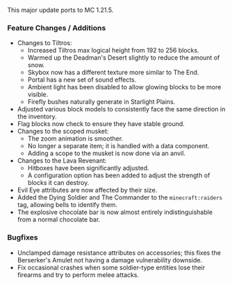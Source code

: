 This major update ports to MC 1.21.5.

### Feature Changes / Additions

- Changes to Tiltros:
    - Increased Tiltros max logical height from 192 to 256 blocks.
    - Warmed up the Deadman's Desert slightly to reduce the amount of snow.
    - Skybox now has a different texture more similar to The End.
    - Portal has a new set of sound effects.
    - Ambient light has been disabled to allow glowing blocks to be more visible.
    - Firefly bushes naturally generate in Starlight Plains.
- Adjusted various block models to consistently face the same direction in the inventory.
- Flag blocks now check to ensure they have stable ground.
- Changes to the scoped musket:
    - The zoom animation is smoother.
    - No longer a separate item; it is handled with a data component.
    - Adding a scope to the musket is now done via an anvil.
- Changes to the Lava Revenant:
    - Hitboxes have been significantly adjusted.
    - A configuration option has been added to adjust the strength of blocks it can destroy.
- Evil Eye attributes are now affected by their size.
- Added the Dying Soldier and The Commander to the `minecraft:raiders` tag, allowing bells to identify them.
- The explosive chocolate bar is now almost entirely indistinguishable from a normal chocolate bar.

### Bugfixes

- Unclamped damage resistance attributes on accessories; this fixes the Berserker's Amulet not having a damage
  vulnerability downside.
- Fix occasional crashes when some soldier-type entities lose their firearms and try to perform melee attacks.